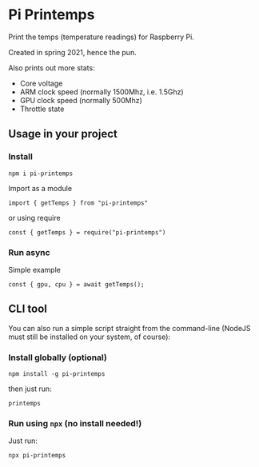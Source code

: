 # Pi Printemps

Print the temps (temperature readings) for Raspberry Pi. 

Created in spring 2021, hence the pun.

Also prints out more stats:

- Core voltage
- ARM clock speed (normally 1500Mhz, i.e. 1.5Ghz)
- GPU clock speed (normally 500Mhz)
- Throttle state

## Usage in your project

### Install

```
npm i pi-printemps
```

Import as a module

```
import { getTemps } from "pi-printemps"
```

or using require

```
const { getTemps } = require("pi-printemps")
```

### Run async

Simple example

```
const { gpu, cpu } = await getTemps();
```

## CLI tool

You can also run a simple script straight from the command-line (NodeJS must still be installed on your system, of course):

### Install globally (optional)

```
npm install -g pi-printemps
```

then just run:

```
printemps
```

### Run using `npx` (no install needed!)

Just run:

```
npx pi-printemps
```
